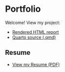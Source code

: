 # Portfolio  

Welcome! View my project:

- [Rendered HTML report](./sleep-and-health-analysis.html)
- [Quarto source (.qmd)](../projects/sleep-and-health-analysis.qmd)

## Resume
- [View my Resume (PDF)](./resume.pdf)
